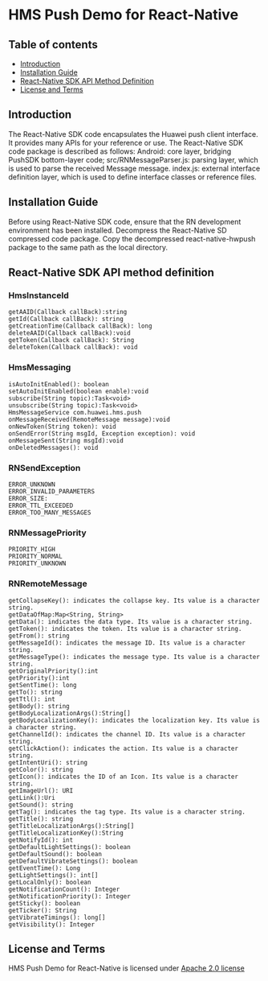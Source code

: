 # HMS Push Demo for React-Native

## Table of contents
* [Introduction](#introduction)
* [Installation Guide](#installation-guide)
* [React-Native SDK API Method Definition](#react-native-sdk-api-method-definition)
* [License and Terms](#license-and-terms)

## Introduction
The React-Native SDK code encapsulates the Huawei push client interface. It provides many APIs for your reference or use.
The React-Native SDK code package is described as follows:
Android: core layer, bridging PushSDK bottom-layer code;
src/RNMessageParser.js: parsing layer, which is used to parse the received Message message.
index.js: external interface definition layer, which is used to define interface classes or reference files.

## Installation Guide
Before using React-Native SDK code, ensure that the RN development environment has been installed.
Decompress the React-Native SD compressed code package.
Copy the decompressed react-native-hwpush package to the same path as the local directory.

## React-Native SDK API method definition 
   
### HmsInstanceId   
    getAAID(Callback callBack):string    
    getId(Callback callBack): string 
    getCreationTime(Callback callBack): long 
    deleteAAID(Callback callBack):void   
    getToken(Callback callBack): String    
    deleteToken(Callback callBack): void  
        
### HmsMessaging    
    isAutoInitEnabled(): boolean    
    setAutoInitEnabled(boolean enable):void 
    subscribe(String topic):Task<void>  
    unsubscribe(String topic):Task<void>    
    HmsMessageService com.huawei.hms.push   
    onMessageReceived(RemoteMessage message):void   
    onNewToken(String token): void  
    onSendError(String msgId, Exception exception): void
    onMessageSent(String msgId):void
    onDeletedMessages(): void
        
### RNSendException
    ERROR_UNKNOWN   
    ERROR_INVALID_PARAMETERS    
    ERROR_SIZE: 
    ERROR_TTL_EXCEEDED  
    ERROR_TOO_MANY_MESSAGES 
        
### RNMessagePriority   
    PRIORITY_HIGH   
    PRIORITY_NORMAL  
    PRIORITY_UNKNOWN    
        
### RNRemoteMessage     
    getCollapseKey(): indicates the collapse key. Its value is a character string.  
    getDataOfMap:Map<String, String>    
    getData(): indicates the data type. Its value is a character string.    
    getToken(): indicates the token. Its value is a character string.   
    getFrom(): string   
    getMessageId(): indicates the message ID. Its value is a character string.  
    getMessageType(): indicates the message type. Its value is a character string.  
    getOriginalPriority():int   
    getPriority():int   
    getSentTime(): long 
    getTo(): string 
    getTtl(): int   
    getBody(): string   
    getBodyLocalizationArgs():String[]  
    getBodyLocalizationKey(): indicates the localization key. Its value is a character string.  
    getChannelId(): indicates the channel ID. Its value is a character string.  
    getClickAction(): indicates the action. Its value is a character string.    
    getIntentUri(): string  
    getColor(): string  
    getIcon(): indicates the ID of an Icon. Its value is a character string.    
    getImageUrl(): URI  
    getLink():Uri   
    getSound(): string  
    getTag(): indicates the tag type. Its value is a character string.  
    getTitle(): string  
    getTitleLocalizationArgs():String[] 
    getTitleLocalizationKey():String    
    getNotifyId(): int  
    getDefaultLightSettings(): boolean  
    getDefaultSound(): boolean  
    getDefaultVibrateSettings(): boolean    
    getEventTime(): Long    
    getLightSettings(): int[]   
    getLocalOnly(): boolean 
    getNotificationCount(): Integer 
    getNotificationPriority(): Integer  
    getSticky(): boolean    
    getTicker(): String 
    getVibrateTimings(): long[] 
    getVisibility(): Integer    

## License and Terms  
HMS Push Demo for React-Native is licensed under [Apache 2.0 license]()
